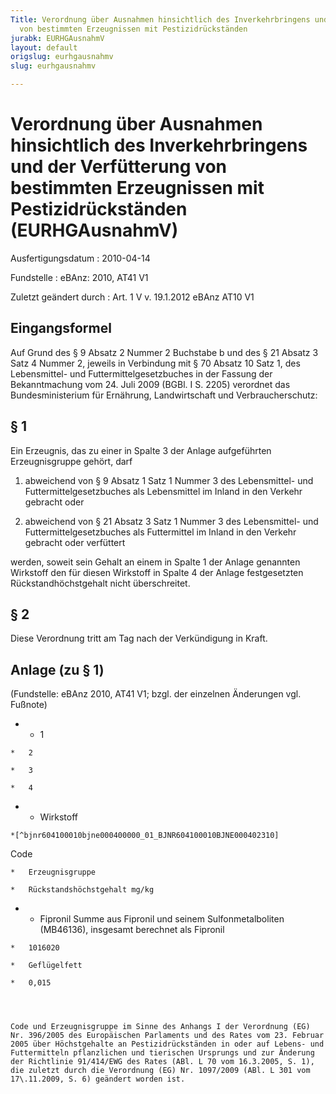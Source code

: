 ```yaml
---
Title: Verordnung über Ausnahmen hinsichtlich des Inverkehrbringens und der Verfütterung
  von bestimmten Erzeugnissen mit Pestizidrückständen
jurabk: EURHGAusnahmV
layout: default
origslug: eurhgausnahmv
slug: eurhgausnahmv

---
```


# Verordnung über Ausnahmen hinsichtlich des Inverkehrbringens und der Verfütterung von bestimmten Erzeugnissen mit Pestizidrückständen (EURHGAusnahmV)

Ausfertigungsdatum
:   2010-04-14

Fundstelle
:   eBAnz: 2010, AT41 V1

Zuletzt geändert durch
:   Art. 1 V v. 19.1.2012 eBAnz AT10 V1

## Eingangsformel

Auf Grund des § 9 Absatz 2 Nummer 2 Buchstabe b und des § 21 Absatz 3
Satz 4 Nummer 2, jeweils in Verbindung mit § 70 Absatz 10 Satz 1, des
Lebensmittel- und Futtermittelgesetzbuches in der Fassung der
Bekanntmachung vom 24. Juli 2009 (BGBl. I S. 2205) verordnet das
Bundesministerium für Ernährung, Landwirtschaft und Verbraucherschutz:

## § 1

Ein Erzeugnis, das zu einer in Spalte 3 der Anlage aufgeführten
Erzeugnisgruppe gehört, darf

1.  abweichend von § 9 Absatz 1 Satz 1 Nummer 3 des Lebensmittel- und
    Futtermittelgesetzbuches als Lebensmittel im Inland in den Verkehr
    gebracht oder




2.  abweichend von § 21 Absatz 3 Satz 1 Nummer 3 des Lebensmittel- und
    Futtermittelgesetzbuches als Futtermittel im Inland in den Verkehr
    gebracht oder verfüttert



werden, soweit sein Gehalt an einem in Spalte 1 der Anlage genannten
Wirkstoff den für diesen Wirkstoff in Spalte 4 der Anlage
festgesetzten Rückstandhöchstgehalt nicht überschreitet.

## § 2

Diese Verordnung tritt am Tag nach der Verkündigung in Kraft.

## Anlage (zu § 1)

(Fundstelle: eBAnz 2010, AT41 V1;
bzgl. der einzelnen Änderungen vgl. Fußnote)

*    *   1

    *   2

    *   3

    *   4


*    *   Wirkstoff

    *[^bjnr604100010bjne000400000_01_BJNR604100010BJNE000402310]
   Code

    *   Erzeugnisgruppe

    *   Rückstandshöchstgehalt mg/kg


*    *   Fipronil
        Summe aus Fipronil und seinem Sulfonmetalboliten
        (MB46136), insgesamt berechnet als Fipronil

    *   1016020

    *   Geflügelfett

    *   0,015




    Code und Erzeugnisgruppe im Sinne des Anhangs I der Verordnung (EG)
    Nr. 396/2005 des Europäischen Parlaments und des Rates vom 23. Februar
    2005 über Höchstgehalte an Pestizidrückständen in oder auf Lebens- und
    Futtermitteln pflanzlichen und tierischen Ursprungs und zur Änderung
    der Richtlinie 91/414/EWG des Rates (ABl. L 70 vom 16.3.2005, S. 1),
    die zuletzt durch die Verordnung (EG) Nr. 1097/2009 (ABl. L 301 vom
    17\.11.2009, S. 6) geändert worden ist.
[^bjnr604100010bjne000400000_01_BJNR604100010BJNE000402310]: 
